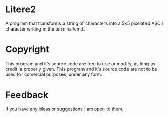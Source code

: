 # Litere2
A program that transforms a string of characters into a 5x5 pixelated ASCII character writing in the terminal/cmd.

# Copyright
This program and it's source code are free to use or modify, as long as credit is properly given.
This program and it's source code are not to be used for comercial purposes, under any form.

# Feedback
If you have any ideas or suggestions I am open to them.

